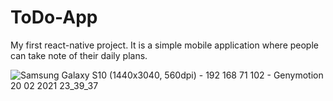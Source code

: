 # ToDo-App

My first react-native project. It is a simple mobile application where people can take note of their daily plans.

![Samsung Galaxy S10 (1440x3040, 560dpi) - 192 168 71 102 - Genymotion 20 02 2021 23_39_37](https://user-images.githubusercontent.com/56002580/108608292-1ad10180-73d7-11eb-91f5-ecc6010c3c07.png)
